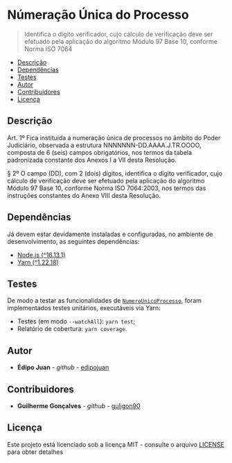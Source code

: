 # Númeração Única do Processo

> Identifica o dígito verificador, cujo cálculo de verificação deve ser efetuado pela aplicação do algoritmo Módulo 97 Base 10, conforme Norma ISO 7064

<!-- START doctoc generated TOC please keep comment here to allow auto update -->
<!-- DON'T EDIT THIS SECTION, INSTEAD RE-RUN doctoc TO UPDATE -->

- [Descrição](#descri%C3%A7%C3%A3o)
- [Dependências](#depend%C3%AAncias)
- [Testes](#testes)
- [Autor](#autor)
- [Contribuidores](#contribuidores)
- [Licença](#licen%C3%A7a)

<!-- END doctoc generated TOC please keep comment here to allow auto update -->

## Descrição

Art. 1º Fica instituída a numeração única de processos no âmbito do Poder Judiciário, observada a estrutura NNNNNNN-DD.AAAA.J.TR.OOOO, composta de 6 (seis) campos obrigatórios, nos termos da tabela padronizada constante dos Anexos I a VII desta Resolução.

§ 2º O campo (DD), com 2 (dois) dígitos, identifica o dígito verificador, cujo cálculo de verificação deve ser efetuado pela aplicação do algoritmo Módulo 97 Base 10, conforme Norma ISO 7064:2003, nos termos das instruções constantes do Anexo VIII desta Resolução.

## Dependências

Já devem estar devidamente instaladas e configuradas, no ambiente de desenvolvimento, as seguintes dependências:

- [Node.js (^16.13.1)](https://nodejs.org/en/download/package-manager/#debian-and-ubuntu-based-linux-distributions)
- [Yarn (^1.22.18)](https://classic.yarnpkg.com/lang/en/docs/install/#debian-stable)

## Testes

De modo a testar as funcionalidades de [`NumeroUnicoProcesso`](./src/numero-unico-processo.util.ts#L22), foram implementados testes unitários, executáveis via Yarn:

- Testes (em modo `--watchAll`): `yarn test`;
- Relatório de cobertura: `yarn coverage`.

## Autor

- **Édipo Juan** - _github_ - [edipojuan](https://github.com/edipojuan)

## Contribuidores

- **Guilherme Gonçalves** - _github_ - [guligon90](https://github.com/guligon90)

## Licença

Este projeto está licenciado sob a licença MIT - consulte o arquivo [LICENSE](LICENSE) para obter detalhes
